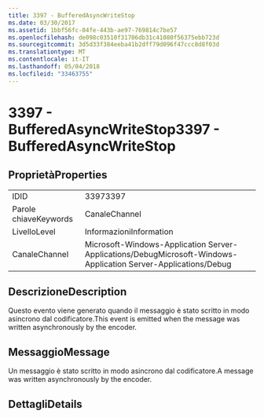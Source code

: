 ```yaml
---
title: 3397 - BufferedAsyncWriteStop
ms.date: 03/30/2017
ms.assetid: 1bbf56fc-04fe-443b-ae97-769814c7be57
ms.openlocfilehash: de098c03510f31706db31c41080f56375ebb723d
ms.sourcegitcommit: 3d5d33f384eeba41b2dff79d096f47ccc8d8f03d
ms.translationtype: MT
ms.contentlocale: it-IT
ms.lasthandoff: 05/04/2018
ms.locfileid: "33463755"
---
```

# <a name="3397---bufferedasyncwritestop"></a><span data-ttu-id="1ea19-102">3397 - BufferedAsyncWriteStop</span><span class="sxs-lookup"><span data-stu-id="1ea19-102">3397 - BufferedAsyncWriteStop</span></span>
## <a name="properties"></a><span data-ttu-id="1ea19-103">Proprietà</span><span class="sxs-lookup"><span data-stu-id="1ea19-103">Properties</span></span>  
  
|||  
|-|-|  
|<span data-ttu-id="1ea19-104">ID</span><span class="sxs-lookup"><span data-stu-id="1ea19-104">ID</span></span>|<span data-ttu-id="1ea19-105">3397</span><span class="sxs-lookup"><span data-stu-id="1ea19-105">3397</span></span>|  
|<span data-ttu-id="1ea19-106">Parole chiave</span><span class="sxs-lookup"><span data-stu-id="1ea19-106">Keywords</span></span>|<span data-ttu-id="1ea19-107">Canale</span><span class="sxs-lookup"><span data-stu-id="1ea19-107">Channel</span></span>|  
|<span data-ttu-id="1ea19-108">Livello</span><span class="sxs-lookup"><span data-stu-id="1ea19-108">Level</span></span>|<span data-ttu-id="1ea19-109">Informazioni</span><span class="sxs-lookup"><span data-stu-id="1ea19-109">Information</span></span>|  
|<span data-ttu-id="1ea19-110">Canale</span><span class="sxs-lookup"><span data-stu-id="1ea19-110">Channel</span></span>|<span data-ttu-id="1ea19-111">Microsoft-Windows-Application Server-Applications/Debug</span><span class="sxs-lookup"><span data-stu-id="1ea19-111">Microsoft-Windows-Application Server-Applications/Debug</span></span>|  
  
## <a name="description"></a><span data-ttu-id="1ea19-112">Descrizione</span><span class="sxs-lookup"><span data-stu-id="1ea19-112">Description</span></span>  
 <span data-ttu-id="1ea19-113">Questo evento viene generato quando il messaggio è stato scritto in modo asincrono dal codificatore.</span><span class="sxs-lookup"><span data-stu-id="1ea19-113">This event is emitted when the message was written asynchronously by the encoder.</span></span>  
  
## <a name="message"></a><span data-ttu-id="1ea19-114">Messaggio</span><span class="sxs-lookup"><span data-stu-id="1ea19-114">Message</span></span>  
 <span data-ttu-id="1ea19-115">Un messaggio è stato scritto in modo asincrono dal codificatore.</span><span class="sxs-lookup"><span data-stu-id="1ea19-115">A message was written asynchronously by the encoder.</span></span>  
  
## <a name="details"></a><span data-ttu-id="1ea19-116">Dettagli</span><span class="sxs-lookup"><span data-stu-id="1ea19-116">Details</span></span>
